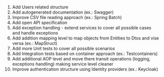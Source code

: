 1. Add Users related structure
2. Add autogenerated documentation (ex.: Swagger)
3. Improve CSV file reading approach (ex.: Spring Batch)
4. Add open API specification
5. Add exception handling - extend services to cover all possible cases and handle exceptions
6. Add addition mapping level to map objects from Entities to Dtos and vise versa (ex.: MapStruct)
7. Add more Unit tests to cover all possible scenarios
8. Add Integration tests based on container approach (ex.: Testcontainers)
9. Add additional AOP level and move there transit operations (logging, exceptions handling) making service level cleaner
10. Improve authentication structure using Identity providers (ex.: Keycloak)